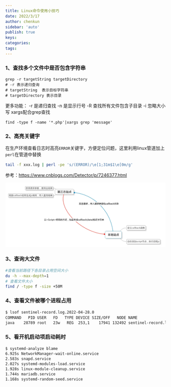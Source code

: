 ```yaml
---
title: Linux命令使用小技巧
date: 2022/3/17
author: chenkun
sidebar: 'auto'
publish: true
keys:
categories:
tags:
---
```


<!--more-->
### 1、查找多个文件中是否包含字符串

```shell
grep -r targetString targetDirectory
# -r 表示递归查询
# targetString  表示目标字符串
# targetDirectory 表示目录
```

更多功能：
-r 是递归查找
-n 是显示行号
-R 查找所有文件包含子目录
-i 忽略大小写
xargs配合grep查找

```shell
find -type f -name '*.php'|xargs grep 'message'
```

### 2、高亮关键字

在生产环境查看日志时高亮`ERROR`关键字，方便定位问题，这里利用linux管道加上`perl`在管道中替换

```bash
tail -f xxx.log | perl -pe 's/(ERROR)/\e[1;31m$1\e[0m/g'  
```

参考：https://www.cnblogs.com/Detector/p/7246377.html

![测试](https://github.com/ChenSino/ChenSino.github.io/blob/main/docs/frontWeb/images/jsonp.jpg)

### 3、查询大文件
```bash
#查看当前路径下各目录占用空间大小
du -h --max-depth=1
# 查看文件大小
find / -type f -size +50M
```
### 4、查看文件被哪个进程占用
```bash
$ lsof sentinel-record.log.2022-04-28.0
COMMAND   PID USER   FD   TYPE DEVICE SIZE/OFF   NODE NAME
java    28789 root   23w   REG  253,1    17941 132492 sentinel-record.log.2022-04-28.0

```

### 5、看开机启动项启动耗时

```shell
$ systemd-analyze blame        
6.925s NetworkManager-wait-online.service
2.583s snapd.service
2.027s systemd-modules-load.service
1.928s linux-module-cleanup.service
1.744s mariadb.service
1.168s systemd-random-seed.service
```

